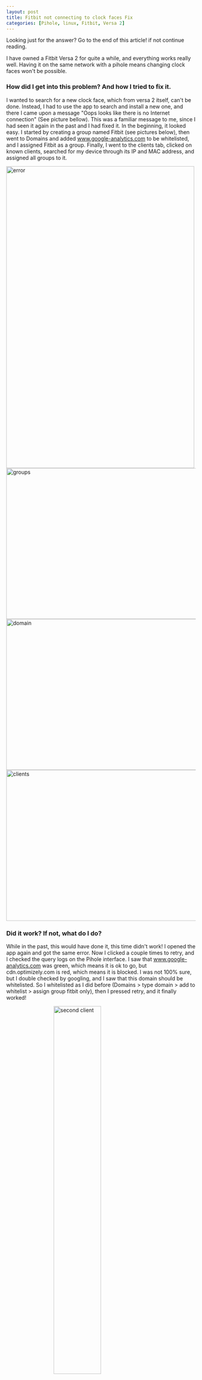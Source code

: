 ```yaml
---
layout: post
title: Fitbit not connecting to clock faces Fix
categories: [Pihole, linux, Fitbit, Versa 2]
---
```



Looking just for the answer? Go to the end of this article! if not continue reading.

I have owned a Fitbit Versa 2 for quite a while, and everything works really well. Having it on the same network with a pihole means changing clock faces won't be possible.

### How did I get into this problem? And how I tried to fix it.
I wanted to search for a new clock face, which from versa 2 itself, can't be done. Instead, I had to use the app to search and install a new one, and there I came upon a message "Oops looks like there is no Internet connection" (See picture bellow). This was a familiar message to me, since I had seen it again in the past and I had fixed it.
In the beginning, it looked easy. I started by creating a group named Fitbit (see pictures below), then went to Domains and added www.google-analytics.com to be whitelisted, and I assigned Fitbit as a group. Finally, I went to the clients tab, clicked on known clients, searched for my device through its IP and MAC address, and assigned all groups to it.

<img src="../images/fitbit5.png" alt="error" class="center" style="width:500px;height:800px;"> 
<img src="../images/fitbit1.png" alt="groups" class="center" style="width:800px;height:400px;"> 
<img src="../images/fitbit2.png" alt="domain" class="center" style="width:800px;height:400px;"> 
<img src="../images/fitbit3.png" alt="clients" class="center" style="width:800px;height:400px;"> 




### Did it work? If not, what do I do?
While in the past, this would have done it, this time didn't work!
I opened the app again and got the same error. Now I clicked a couple times to retry, and I checked the query logs on the Pihole interface. I saw that www.google-analytics.com was green, which means it is ok to go, but cdn.optimizely.com is red, which means it is blocked. I was not 100% sure, but I double checked by googling, and I saw that this domain should be whitelisted. So I whitelisted as I did before (Domains > type domain > add to whitelist > assign group fitbit only), then I pressed retry, and it finally worked!

<img src="../images/fitbit4.png" alt="second client" class="center" style="display: block; margin-left: auto; margin-right: auto;  width:50%;"> 
<img src="../images/fitbit6.png" alt="clock interface" class="center" style="width:700px;height:1000px;"> 

### Its working!
As you can see its finally working as it should! 
Whitelisting these two domain names did the trick.


### Solution
All you need is to whitelist these two domains in your pihole, and should be good to go!
cdn.optimizely.com
www.google-analytics.com
